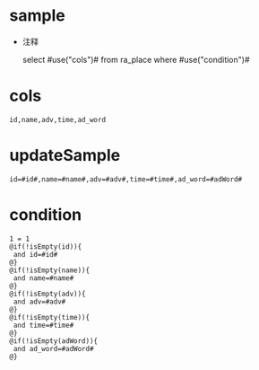 sample
===
* 注释

	select #use("cols")# from ra_place  where  #use("condition")#

cols
===
	id,name,adv,time,ad_word

updateSample
===
	
	id=#id#,name=#name#,adv=#adv#,time=#time#,ad_word=#adWord#

condition
===

	1 = 1  
	@if(!isEmpty(id)){
	 and id=#id#
	@}
	@if(!isEmpty(name)){
	 and name=#name#
	@}
	@if(!isEmpty(adv)){
	 and adv=#adv#
	@}
	@if(!isEmpty(time)){
	 and time=#time#
	@}
	@if(!isEmpty(adWord)){
	 and ad_word=#adWord#
	@}
	
	